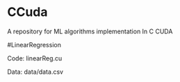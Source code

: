 # CCuda
A repository for ML algorithms implementation In C CUDA


#LinearRegression

Code: linearReg.cu

Data: data/data.csv 
